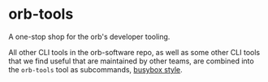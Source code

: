 # orb-tools

A one-stop shop for the orb's developer tooling.

All other CLI tools in the orb-software repo, as well as some other CLI tools that we
find useful that are maintained by other teams, are combined into the `orb-tools` tool
as subcommands, [busybox style][busybox].

[busybox]: https://busybox.net/about.html
